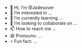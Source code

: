- 👋 Hi, I’m @Jadesover
- 👀 I’m interested in ...
- 🌱 I’m currently learning ...
- 💞️ I’m looking to collaborate on ...
- 📫 How to reach me ...
- 😄 Pronouns: ...
- ⚡ Fun fact: ...

<!---
Jadesover/Jadesover is a ✨ special ✨ repository because its `README.md` (this file) appears on your GitHub profile.
You can click the Preview link to take a look at your changes.
--->
